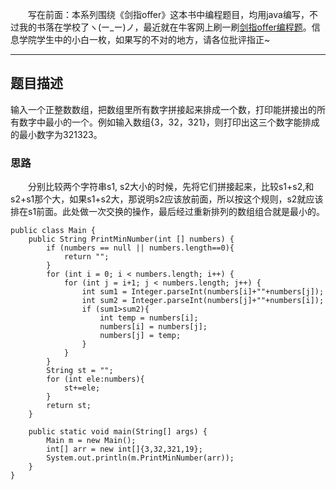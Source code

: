 &emsp;&emsp;写在前面：本系列围绕《剑指offer》这本书中编程题目，均用java编写，不过我的书落在学校了ヽ(ー_ー)ノ，最近就在牛客网上刷一刷[剑指offer编程题](https://www.nowcoder.com/ta/coding-interviews)。信息学院学生中的小白一枚，如果写的不对的地方，请各位批评指正~
___
## 题目描述
输入一个正整数数组，把数组里所有数字拼接起来排成一个数，打印能拼接出的所有数字中最小的一个。例如输入数组{3，32，321}，则打印出这三个数字能排成的最小数字为321323。
### 思路
&emsp;&emsp;分别比较两个字符串s1, s2大小的时候，先将它们拼接起来，比较s1+s2,和s2+s1那个大，如果s1+s2大，那说明s2应该放前面，所以按这个规则，s2就应该排在s1前面。此处做一次交换的操作，最后经过重新排列的数组组合就是最小的。
```
public class Main {
    public String PrintMinNumber(int [] numbers) {
        if (numbers == null || numbers.length==0){
            return "";
        }
        for (int i = 0; i < numbers.length; i++) {
            for (int j = i+1; j < numbers.length; j++) {
                int sum1 = Integer.parseInt(numbers[i]+""+numbers[j]);
                int sum2 = Integer.parseInt(numbers[j]+""+numbers[i]);
                if (sum1>sum2){
                    int temp = numbers[i];
                    numbers[i] = numbers[j];
                    numbers[j] = temp;
                }
            }
        }
        String st = "";
        for (int ele:numbers){
            st+=ele;
        }
        return st;
    }

    public static void main(String[] args) {
        Main m = new Main();
        int[] arr = new int[]{3,32,321,19};
        System.out.println(m.PrintMinNumber(arr));
    }
}
```